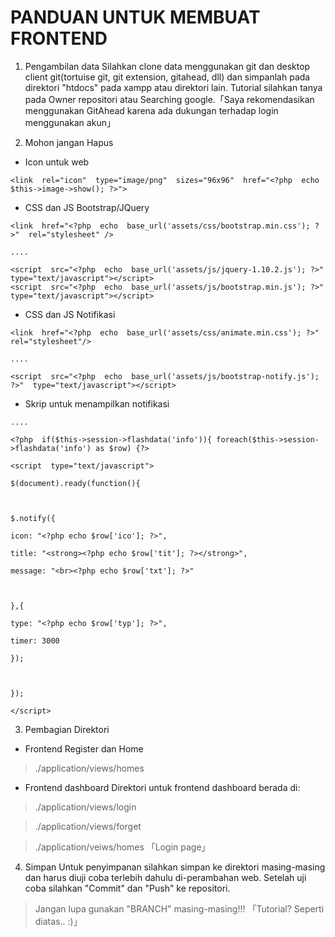 # PANDUAN UNTUK MEMBUAT FRONTEND
1. Pengambilan data
Silahkan clone data menggunakan git dan desktop client git(tortuise git, git extension, gitahead, dll) dan simpanlah pada direktori "htdocs" pada xampp atau direktori lain.
Tutorial silahkan tanya pada Owner repositori atau Searching google.「Saya rekomendasikan menggunakan GitAhead karena ada dukungan terhadap login menggunakan akun」

3.  Mohon jangan Hapus
 - Icon untuk web
```
<link  rel="icon"  type="image/png"  sizes="96x96"  href="<?php  echo  $this->image->show(); ?>">
```
 - CSS dan JS Bootstrap/JQuery
```
<link  href="<?php  echo  base_url('assets/css/bootstrap.min.css'); ?>"  rel="stylesheet" />

....

<script  src="<?php  echo  base_url('assets/js/jquery-1.10.2.js'); ?>"  type="text/javascript"></script>
<script  src="<?php  echo  base_url('assets/js/bootstrap.min.js'); ?>"  type="text/javascript"></script>
```

 - CSS dan JS Notifikasi
```
<link  href="<?php  echo  base_url('assets/css/animate.min.css'); ?>"  rel="stylesheet"/>

....

<script  src="<?php  echo  base_url('assets/js/bootstrap-notify.js'); ?>"  type="text/javascript"></script>
```
 - Skrip untuk menampilkan notifikasi
```
....

<?php  if($this->session->flashdata('info')){ foreach($this->session->flashdata('info') as $row) {?>

<script  type="text/javascript">

$(document).ready(function(){

  

$.notify({

icon: "<?php echo $row['ico']; ?>",

title: "<strong><?php echo $row['tit']; ?></strong>",

message: "<br><?php echo $row['txt']; ?>"

  

},{

type: "<?php echo $row['typ']; ?>",

timer: 3000

});

  

});

</script>
```

 3. Pembagian Direktori
 - Frontend Register dan Home
> ./application/views/homes


 - Frontend dashboard
 Direktori untuk frontend dashboard berada di:
> ./application/views/login

> ./application/views/forget

> ./application/veiws/homes
「Login page」

4. Simpan
Untuk penyimpanan silahkan simpan ke direktori masing-masing dan harus diuji coba terlebih dahulu di-perambahan web.
Setelah uji coba silahkan "Commit" dan "Push" ke repositori.

> Jangan lupa gunakan "BRANCH" masing-masing!!! 「Tutorial? Seperti diatas.. :)」
